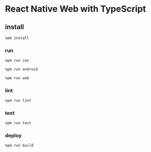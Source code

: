 # React Native Web with TypeScript

## install

```sh
npm install
```

### run

```sh
npm run ios
```

```sh
npm run android
```

```sh
npm run web
```

### lint

```sh
npm run lint
```

### test

```sh
npm run test
```

### deploy

```sh
npm run build
```
